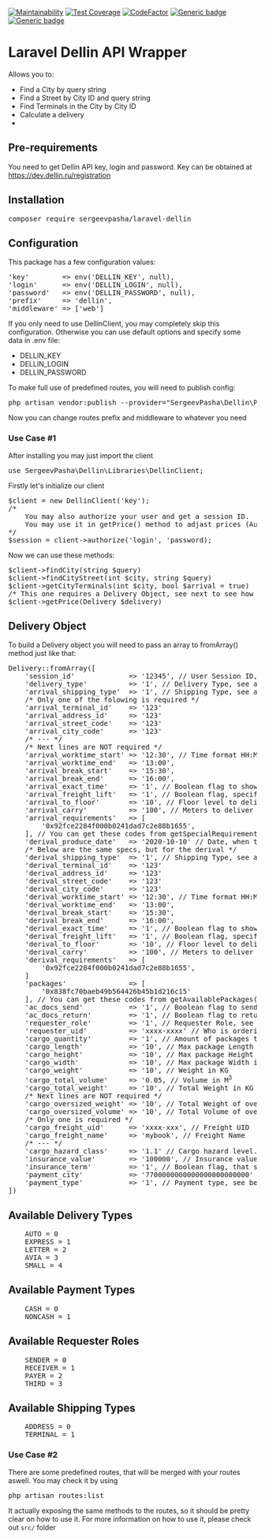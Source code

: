 [![Maintainability](https://api.codeclimate.com/v1/badges/8c6bc9b387b44de574d4/maintainability)](https://codeclimate.com/github/sergeevpasha/laravel-dellin/maintainability)
[![Test Coverage](https://api.codeclimate.com/v1/badges/8c6bc9b387b44de574d4/test_coverage)](https://codeclimate.com/github/sergeevpasha/laravel-dellin/test_coverage)
[![CodeFactor](https://www.codefactor.io/repository/github/sergeevpasha/laravel-dellin/badge)](https://www.codefactor.io/repository/github/sergeevpasha/laravel-dellin)
[![Generic badge](https://img.shields.io/badge/PHP-^7.4.*-blue.svg)](https://www.php.net)
[![Generic badge](https://img.shields.io/badge/Laravel-^6.0-red.svg)](https://laravel.com)

# Laravel Dellin API Wrapper
Allows you to:
* Find a City by query string
* Find a Street by City ID and query string
* Find Terminals in the City by City ID
* Calculate a delivery
* 
## Pre-requirements
You need to get Dellin API key, login and password.
Key can be obtained at https://dev.dellin.ru/registration

## Installation
<pre>composer require sergeevpasha/laravel-dellin</pre>

## Configuration
This package has a few configuration values:
<pre>
'key'        => env('DELLIN_KEY', null),
'login'      => env('DELLIN_LOGIN', null),
'password'   => env('DELLIN_PASSWORD', null),
'prefix'     => 'dellin',
'middleware' => ['web']
</pre>
If you only need to use DellinClient, you may completely skip this configuration. Otherwise you can use default options and specify some data in .env file:
* DELLIN_KEY
* DELLIN_LOGIN
* DELLIN_PASSWORD

To make full use of predefined routes, you will need to publish config:
<pre>
php artisan vendor:publish --provider="SergeevPasha\Dellin\Providers\DellinServiceProvider" --tag="config"
</pre>
Now you can change routes prefix and middleware to whatever you need

### Use Case #1
After installing you may just import the client
<pre>use SergeevPasha\Dellin\Libraries\DellinClient;</pre>
Firstly let's initialize our client
<pre>
$client = new DellinClient('key');
/* 
    You may also authorize your user and get a session ID.
    You may use it in getPrice() method to adjast prices (Authorized users have lower prices)
*/
$session = client->authorize('login', 'password);
</pre>
Now we can use these methods:
<pre>
$client->findCity(string $query)
$client->findCityStreet(int $city, string $query)
$client->getCityTerminals(int $city, bool $arrival = true)
/* This one requires a Delivery Object, see next to see how to build it */
$client->getPrice(Delivery $delivery)
</pre>
## Delivery Object
To build a Delivery object you will need to pass an array to fromArray() method just like that:<br>
<pre>
Delivery::fromArray([
    'session_id'             => '12345', // User Session ID, Not required
    'delivery_type'          => '1', // Delivery Type, see available Delivery Types below
    'arrival_shipping_type'  => '1', // Shipping Type, see available Shipping Types below
    /* Only one of the folowing is required */
    'arrival_terminal_id'    => '123'
    'arrival_address_id'     => '123'
    'arrival_street_code'    => '123'
    'arrival_city_code'      => '123'
    /* --- */
    /* Next lines are NOT required */
    'arrival_worktime_start' => '12:30', // Time format HH:MM
    'arrival_worktime_end'   => '13:00',
    'arrival_break_start'    => '15:30',
    'arrival_break_end'      => '16:00',
    'arrival_exact_time'     => '1', // Boolean flag to show that there should be an exact time pickup a cargo
    'arrival_freight_lift'   => '1', // Boolean flag, specify if there is a lift on arrival location
    'arrival_to_floor'       => '10', // Floor level to deliver
    'arrival_carry'          => '100', // Meters to deliver
    'arrival_requirements'   => [
        '0x92fce2284f000b0241dad7c2e88b1655',
    ], // You can get these codes from getSpecialRequirements() method
    'derival_produce_date'   => '2020-10-10' // Date, when this order should be done (YYYY-MM-DD)
    /* Below are the same specs, but for the derival */
    'derival_shipping_type'  => '1', // Shipping Type, see available Shipping Types below
    'derival_terminal_id'    => '123'
    'derival_address_id'     => '123'
    'derival_street_code'    => '123'
    'derival_city_code'      => '123'
    'derival_worktime_start' => '12:30', // Time format HH:MM
    'derival_worktime_end'   => '13:00',
    'derival_break_start'    => '15:30',
    'derival_break_end'      => '16:00',
    'derival_exact_time'     => '1', // Boolean flag to show that there should be an exact time pickup a cargo
    'derival_freight_lift'   => '1', // Boolean flag, specify if there is a lift on arrival location
    'derival_to_floor'       => '10', // Floor level to deliver
    'derival_carry'          => '100', // Meters to deliver
    'derival_requirements'   => [
        '0x92fce2284f000b0241dad7c2e88b1655',
    ]
    'packages'               => [
        '0x838fc70baeb49b564426b45b1d216c15'
    ], // You can get these codes from getAvailablePackages() method
    'ac_docs_send'           => '1', // Boolean flag to send accompanying documents
    'ac_docs_return'         => '1', // Boolean flag to return accompanying documents
    'requester_role'         => '1', // Requester Role, see available Requester Roles below
    'requester_uid'          => 'xxxx-xxxx' // Who is ordering delivery. You can get this UID from getCounterparties() method
    'cargo_quantity'         => '1', // Amount of packages to ship
    'cargo_length'           => '10', // Max package Length in Meters
    'cargo_height'           => '10', // Max package Height in Meters
    'cargo_width'            => '10', // Max package Width in Meters
    'cargo_weight'           => '10', // Weight in KG
    'cargo_total_volume'     => '0.05, // Volume in M<sup>3</sup>
    'cargo_total_weight'     => '10', // Total Weight in KG
    /* Next lines are NOT required */
    'cargo_oversized_weight' => '10', // Total Weight of oversized packages
    'cargo_oversized_volume' => '10', // Total Volume of oversized packages
    /* Only one is required */
    'cargo_freight_uid'      => 'xxxx-xxx', // Freight UID
    'cargo_freight_name'     => 'mybook', // Freight Name
    /* --- */
    'cargo_hazard_class'     => '1.1' // Cargo hazard level. Default and recommended is 0, unsless you know what you are doing
    'insurance_value'        => '100000', // Insurance value
    'insurance_term'         => '1', // Boolean flag, that specifies that you need to insure delivery time too
    'payment_city'           => '7700000000000000000000000' // KLADR Code of payment city
    'payment_type'           => '1', // Payment type, see below
])
</pre>

## Available Delivery Types
<pre>
    AUTO = 0
    EXPRESS = 1
    LETTER = 2
    AVIA = 3
    SMALL = 4
</pre>

## Available Payment Types
<pre>
    CASH = 0
    NONCASH = 1
</pre>

## Available Requester Roles
<pre>
    SENDER = 0
    RECEIVER = 1
    PAYER = 2
    THIRD = 3
</pre>

## Available Shipping Types
<pre>
    ADDRESS = 0
    TERMINAL = 1
</pre>

### Use Case #2

There are some predefined routes, that will be merged with your routes aswell. You may check it by using
<pre>php artisan routes:list</pre>
It actually exposing the same methods to the routes, so it should be pretty clear on how to use it.
For more information on how to use it, please check out `src/` folder
